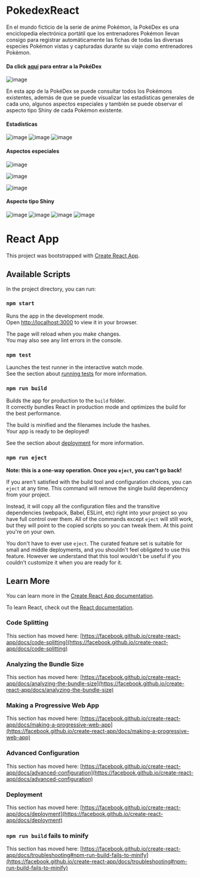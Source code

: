 # PokedexReact
En el mundo ficticio de la serie de anime Pokémon, la PokéDex es una enciclopedia electrónica portátil que los entrenadores Pokémon llevan consigo para registrar automáticamente las fichas de todas las diversas especies Pokémon vistas y capturadas durante su viaje como entrenadores Pokémon.​​

<h4>Da click <a href="https://yoel-gasca.github.io/PokedexReact/">aquí</a> para entrar a la PokéDex</h4>




![image](https://user-images.githubusercontent.com/83617933/236365875-598e1d17-e915-423f-81c6-ce636767c9d3.png)

En esta app de la PokéDex se puede consultar todos los Pokémons existentes, además de que se puede visualizar las estadísticas generales de cada uno, algunos aspectos especiales y también se puede observar el aspecto tipo Shiny de cada Pokémon existente.

<h4>Estadísticas</h4>

![image](https://user-images.githubusercontent.com/83617933/236983846-175e59aa-ecb4-4dd2-9b4c-9bce28f9e9fa.png)  ![image](https://user-images.githubusercontent.com/83617933/236984079-60085bdb-ab60-4f01-86b8-edc0993eb5eb.png)  ![image](https://user-images.githubusercontent.com/83617933/236983667-ec8ab77e-1246-4fec-a102-f06ce7287cf9.png)

<h4>Aspectos especiales</h4>

![image](https://user-images.githubusercontent.com/83617933/236985084-acac6f83-7a2f-4ed5-84a9-6402a2f77f49.png)

![image](https://user-images.githubusercontent.com/83617933/236985489-150dbcfd-5572-4a0f-987b-1b8e20c44274.png)

![image](https://user-images.githubusercontent.com/83617933/236985756-ed531ddd-141a-4174-849e-b4082614ed77.png)

<h4>Aspecto tipo Shiny</h4>

![image](https://user-images.githubusercontent.com/83617933/236986152-f9399278-9064-4aa0-98a2-7e939fb77d74.png)  ![image](https://user-images.githubusercontent.com/83617933/236986840-a70588f6-d3ec-4509-aa70-9cac1a4e43ee.png)  ![image](https://user-images.githubusercontent.com/83617933/236986481-016aad09-9aa0-4aa6-9a6a-62ac84e53c59.png)  ![image](https://user-images.githubusercontent.com/83617933/236986670-6c7902c1-5cfd-415c-a285-e46d8c021fa9.png)





# React App
This project was bootstrapped with [Create React App](https://github.com/facebook/create-react-app).

## Available Scripts

In the project directory, you can run:

### `npm start`

Runs the app in the development mode.\
Open [http://localhost:3000](http://localhost:3000) to view it in your browser.

The page will reload when you make changes.\
You may also see any lint errors in the console.

### `npm test`

Launches the test runner in the interactive watch mode.\
See the section about [running tests](https://facebook.github.io/create-react-app/docs/running-tests) for more information.

### `npm run build`
 
Builds the app for production to the `build` folder.\
It correctly bundles React in production mode and optimizes the build for the best performance.

The build is minified and the filenames include the hashes.\
Your app is ready to be deployed!

See the section about [deployment](https://facebook.github.io/create-react-app/docs/deployment) for more information.

### `npm run eject`

**Note: this is a one-way operation. Once you `eject`, you can't go back!**

If you aren't satisfied with the build tool and configuration choices, you can `eject` at any time. This command will remove the single build dependency from your project.

Instead, it will copy all the configuration files and the transitive dependencies (webpack, Babel, ESLint, etc) right into your project so you have full control over them. All of the commands except `eject` will still work, but they will point to the copied scripts so you can tweak them. At this point you're on your own.

You don't have to ever use `eject`. The curated feature set is suitable for small and middle deployments, and you shouldn't feel obligated to use this feature. However we understand that this tool wouldn't be useful if you couldn't customize it when you are ready for it.

## Learn More

You can learn more in the [Create React App documentation](https://facebook.github.io/create-react-app/docs/getting-started).

To learn React, check out the [React documentation](https://reactjs.org/).

### Code Splitting

This section has moved here: [https://facebook.github.io/create-react-app/docs/code-splitting](https://facebook.github.io/create-react-app/docs/code-splitting)

### Analyzing the Bundle Size

This section has moved here: [https://facebook.github.io/create-react-app/docs/analyzing-the-bundle-size](https://facebook.github.io/create-react-app/docs/analyzing-the-bundle-size)

### Making a Progressive Web App

This section has moved here: [https://facebook.github.io/create-react-app/docs/making-a-progressive-web-app](https://facebook.github.io/create-react-app/docs/making-a-progressive-web-app)

### Advanced Configuration

This section has moved here: [https://facebook.github.io/create-react-app/docs/advanced-configuration](https://facebook.github.io/create-react-app/docs/advanced-configuration)

### Deployment

This section has moved here: [https://facebook.github.io/create-react-app/docs/deployment](https://facebook.github.io/create-react-app/docs/deployment)

### `npm run build` fails to minify

This section has moved here: [https://facebook.github.io/create-react-app/docs/troubleshooting#npm-run-build-fails-to-minify](https://facebook.github.io/create-react-app/docs/troubleshooting#npm-run-build-fails-to-minify)
